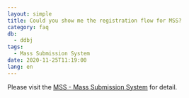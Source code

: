```yaml
---
layout: simple
title: Could you show me the registration flow for MSS?
category: faq
db:
  - ddbj
tags: 
  - Mass Submission System
date: 2020-11-25T11:19:00
lang: en
---
```


Please visit the [MSS - Mass Submission System](/ddbj/mss-e.html) for detail.